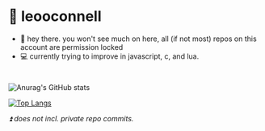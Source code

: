 # 🌆 leooconnell

- 👋 hey there. you won't see much on here, all (if not most) repos on this account are permission locked
- 💻 currently trying to improve in javascript, c, and lua.

#

![Anurag's GitHub stats](https://github-readme-stats.vercel.app/api?username=leooconnell&show_icons=true&count_private=true&theme=cobalt)

[![Top Langs](https://github-readme-stats.vercel.app/api/top-langs/?username=leooconnell&theme=cobalt)](https://github.com/anuraghazra/github-readme-stats)

*⏫ does not incl. private repo commits.*
